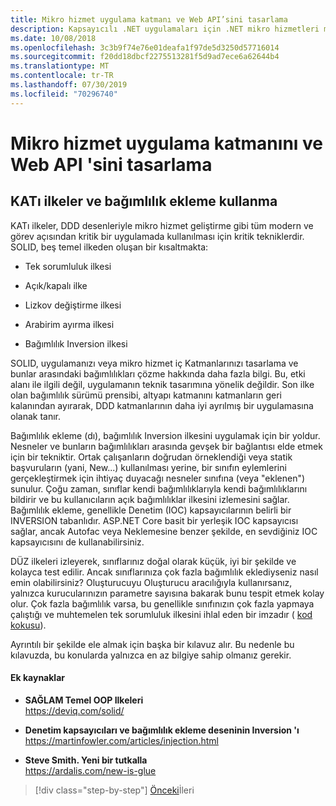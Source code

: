 ```yaml
---
title: Mikro hizmet uygulama katmanı ve Web API’sini tasarlama
description: Kapsayıcılı .NET uygulamaları için .NET mikro hizmetleri mimarisi | Uygulama katmanını tasarlamaya yönelik katı ilkelere ilişkin kısa bir açıklama.
ms.date: 10/08/2018
ms.openlocfilehash: 3c3b9f74e76e01deafa1f97de5d3250d57716014
ms.sourcegitcommit: f20dd18dbcf2275513281f5d9ad7ece6a62644b4
ms.translationtype: MT
ms.contentlocale: tr-TR
ms.lasthandoff: 07/30/2019
ms.locfileid: "70296740"
---
```

# <a name="design-the-microservice-application-layer-and-web-api"></a>Mikro hizmet uygulama katmanını ve Web API 'sini tasarlama

## <a name="use-solid-principles-and-dependency-injection"></a>KATı ilkeler ve bağımlılık ekleme kullanma

KATı ilkeler, DDD desenleriyle mikro hizmet geliştirme gibi tüm modern ve görev açısından kritik bir uygulamada kullanılması için kritik tekniklerdir. SOLID, beş temel ilkeden oluşan bir kısaltmakta:

- Tek sorumluluk ilkesi

- Açık/kapalı ilke

- Lizkov değiştirme ilkesi

- Arabirim ayırma ilkesi

- Bağımlılık Inversion ilkesi

SOLID, uygulamanızı veya mikro hizmet iç Katmanlarınızı tasarlama ve bunlar arasındaki bağımlılıkları çözme hakkında daha fazla bilgi. Bu, etki alanı ile ilgili değil, uygulamanın teknik tasarımına yönelik değildir. Son ilke olan bağımlılık sürümü prensibi, altyapı katmanını katmanların geri kalanından ayırarak, DDD katmanlarının daha iyi ayrılmış bir uygulamasına olanak tanır.

Bağımlılık ekleme (dı), bağımlılık Inversion ilkesini uygulamak için bir yoldur. Nesneler ve bunların bağımlılıkları arasında gevşek bir bağlantısı elde etmek için bir tekniktir. Ortak çalışanların doğrudan örneklendiği veya statik başvuruların (yani, New...) kullanılması yerine, bir sınıfın eylemlerini gerçekleştirmek için ihtiyaç duyacağı nesneler sınıfına (veya "eklenen") sunulur. Çoğu zaman, sınıflar kendi bağımlılıklarıyla kendi bağımlılıklarını bildirir ve bu kullanıcıların açık bağımlılıklar ilkesini izlemesini sağlar. Bağımlılık ekleme, genellikle Denetim (IOC) kapsayıcılarının belirli bir INVERSION tabanlıdır. ASP.NET Core basit bir yerleşik IOC kapsayıcısı sağlar, ancak Autofac veya Neklemesine benzer şekilde, en sevdiğiniz IOC kapsayıcısını de kullanabilirsiniz.

DÜZ ilkeleri izleyerek, sınıflarınız doğal olarak küçük, iyi bir şekilde ve kolayca test edilir. Ancak sınıflarınıza çok fazla bağımlılık eklediyseniz nasıl emin olabilirsiniz? Oluşturucuyu Oluşturucu aracılığıyla kullanırsanız, yalnızca kurucularınızın parametre sayısına bakarak bunu tespit etmek kolay olur. Çok fazla bağımlılık varsa, bu genellikle sınıfınızın çok fazla yapmaya çalıştığı ve muhtemelen tek sorumluluk ilkesini ihlal eden bir imzadır ( [kod kokusu](https://deviq.com/code-smells/)).

Ayrıntılı bir şekilde ele almak için başka bir kılavuz alır. Bu nedenle bu kılavuzda, bu konularda yalnızca en az bilgiye sahip olmanız gerekir.

#### <a name="additional-resources"></a>Ek kaynaklar

- **SAĞLAM Temel OOP Ilkeleri** \
  <https://deviq.com/solid/>

- **Denetim kapsayıcıları ve bağımlılık ekleme deseninin Inversion 'ı** \
  <https://martinfowler.com/articles/injection.html>

- **Steve Smith. Yeni bir tutkalla** \
  <https://ardalis.com/new-is-glue>

> [!div class="step-by-step"]
> [Önceki](nosql-database-persistence-infrastructure.md)İleri
> [](microservice-application-layer-implementation-web-api.md)
